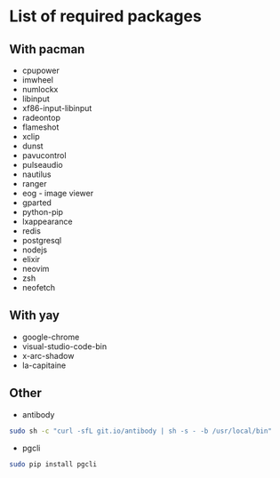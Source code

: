 # List of required packages

## With pacman
* cpupower
* imwheel
* numlockx
* libinput
* xf86-input-libinput
* radeontop
* flameshot
* xclip
* dunst
* pavucontrol
* pulseaudio
* nautilus
* ranger
* eog - image viewer
* gparted
* python-pip
* lxappearance
* redis
* postgresql
* nodejs
* elixir
* neovim
* zsh
* neofetch

## With yay
* google-chrome
* visual-studio-code-bin
* x-arc-shadow
* la-capitaine

## Other
* antibody

```sh 
sudo sh -c "curl -sfL git.io/antibody | sh -s - -b /usr/local/bin"
```
* pgcli
```sh
sudo pip install pgcli
```
